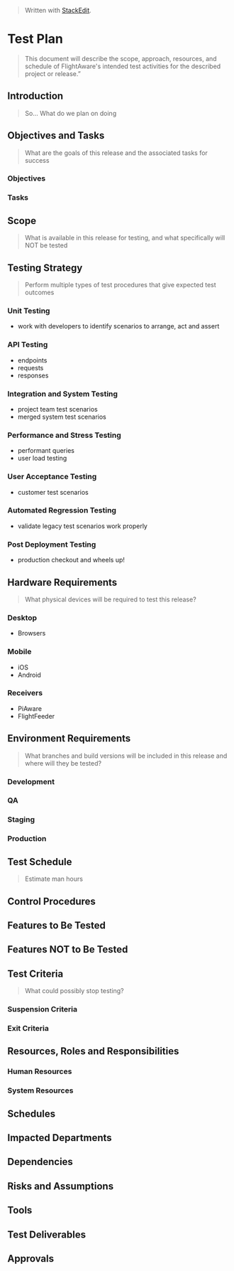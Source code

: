
> Written with [StackEdit](https://stackedit.io/).

# Test Plan
> This document will describe the scope, approach, resources, and schedule of FlightAware's intended test activities for the described project or release.”
## Introduction
> So... What do we plan on doing
## Objectives and Tasks
> What are the goals of this release and the associated tasks for success
### Objectives
### Tasks
## Scope
> What is available in this release for testing, and what specifically will NOT be tested
## Testing Strategy
> Perform multiple types of test procedures that give expected test outcomes
### Unit Testing
- work with developers to identify scenarios to arrange, act and assert
### API Testing
- endpoints
- requests
- responses
### Integration and System Testing
- project team test scenarios
- merged system test scenarios
### Performance and Stress Testing
- performant queries
- user load testing
### User Acceptance Testing
- customer test scenarios
### Automated Regression Testing
- validate legacy test scenarios work properly
### Post Deployment Testing
- production checkout and wheels up!
## Hardware Requirements
> What physical devices will be required to test this release?
### Desktop
- Browsers
### Mobile
- iOS
- Android
### Receivers
- PiAware
- FlightFeeder
## Environment Requirements
> What branches and build versions will be included in this release and where will they be tested?
### Development
### QA
### Staging
### Production
## Test Schedule
> Estimate man hours 
## Control Procedures
## Features to Be Tested
## Features NOT to Be Tested
## Test Criteria
> What could possibly stop testing?
### Suspension Criteria
### Exit Criteria
## Resources, Roles and Responsibilities
### Human Resources
### System Resources
## Schedules
## Impacted Departments
## Dependencies
## Risks and Assumptions
## Tools
## Test Deliverables
## Approvals



<!--stackedit_data:
eyJoaXN0b3J5IjpbMjk4NDcyODg2LDEwNTMzNTgyNjksMTMxNj
EzMTgxNCwtMjM2MTM2OTUzLDE1ODUxMTI2NTcsMTYxMzY4MTQw
Myw3MzA5OTgxMTZdfQ==
-->